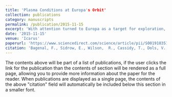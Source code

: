```yaml
---
title: 'Plasma Conditions at Europa's Orbit​'
collection: publications
category: manuscripts
permalink: /publication/2015-11-15
excerpt: 'With attention turned to Europa as a target for exploration, we focus on the space environment in which Europa is embedded. We review remote and in situ observations of plasma properties at Europa’s orbit, between Io’s dense, UV-emitting plasma torus and Jupiter’s dynamic plasma sheet. Where observations are limited (e.g. in plasma composition), we supplement our analysis with models of the neutral and plasma populations from Io to Europa. We evaluate variations and uncertainties in plasma properties with radial distance, latitude, longitude and time.'
date: '2015-11-15'
venue: 'Icarus'
paperurl: 'https://www.sciencedirect.com/science/article/pii/S0019103515003413'
citation: 'Bagenal, F., Sidrow, E., Wilson,  R., Cassidy, T., Dols, V., Crary, F., Steffl, A., Delamere, P., Kurth, W., and Paterson, W. (2015). Plasma conditions at Europa's orbit. Icarus 261, 1-13.'
---
```


The contents above will be part of a list of publications, if the user clicks the link for the publication than the contents of section will be rendered as a full page, allowing you to provide more information about the paper for the reader. When publications are displayed as a single page, the contents of the above "citation" field will automatically be included below this section in a smaller font.
